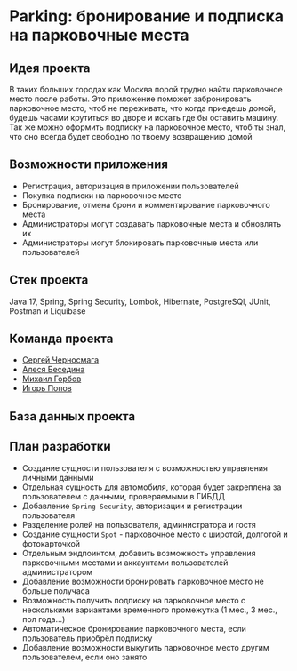 # Parking: бронирование и подписка на парковочные места

## Идея проекта

В таких больших городах как Москва порой трудно найти парковочное место после работы. Это приложение поможет
забронировать парковочное место, чтоб не переживать, что когда приедешь домой, будешь часами крутиться во дворе и
искать где бы оставить машину. Так же можно оформить подписку на парковочное место, чтоб ты знал, что оно всегда будет
свободно по твоему возвращению домой

## Возможности приложения

* Регистрация, авторизация в приложении пользователей
* Покупка подписки на парковочное место
* Бронирование, отмена брони и комментирование парковочного места
* Администраторы могут создавать парковочные места и обновлять их
* Администраторы могут блокировать парковочные места или пользователей

## Стек проекта

Java 17, Spring, Spring Security, Lombok, Hibernate, PostgreSQl, JUnit, Postman и Liquibase

## Команда проекта

* [Сергей Черносмага](https://github.com/Chernosmaga)
* [Алеся Беседина](https://github.com/alesya87)
* [Михаил Горбов](https://github.com/marmeladov98)
* [Игорь Попов](https://github.com/Qualiter)

## База данных проекта


## План разработки

* Создание сущности пользователя с возможностью управления личными данными
* Отдельная сущность для автомобиля, которая будет закреплена за пользователем с данными, проверяемыми в ГИБДД
* Добавление `Spring Security`, авторизации и регистрации пользователя
* Разделение ролей на пользователя, администратора и гостя
* Создание сущности `Spot` - парковочное место с широтой, долготой и фотокарточкой
* Отдельным эндпоинтом, добавить возможность управления парковочными местами и аккаунтами пользователей администратором
* Добавление возможности бронировать парковочное место не больше получаса
* Возможность получить подписку на парковочное место с несколькими вариантами временного промежутка (1 мес., 3 мес., пол года...)
* Автоматическое бронирование парковочного места, если пользователь приобрёл подписку
* Добавление возможности выкупить парковочное место другим пользователем, если оно занято
